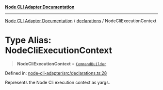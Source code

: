 [**Node CLI Adapter Documentation**](../../README.md)

***

[Node CLI Adapter Documentation](../../README.md) / [declarations](../README.md) / NodeCliExecutionContext

# Type Alias: NodeCliExecutionContext

> **NodeCliExecutionContext** = [`CommandBuilder`](CommandBuilder.md)

Defined in: [node-cli-adapter/src/declarations.ts:28](https://github.com/stonemjs/node-cli-adapter/blob/942602ba5f120245f6f1f4ea802cbd5e86b9d774/src/declarations.ts#L28)

Represents the Node Cli execution context as yargs.
